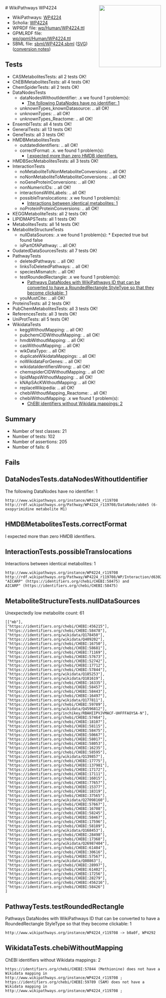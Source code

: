 <img style="float: right; width: 200px" src="../logo.png" />
# WikiPathways WP4224

* WikiPathways: [WP4224](https://identifiers.org/wikipathways:WP4224)
* Scholia: [WP4224](https://scholia.toolforge.org/wikipathways/WP4224)
* WPRDF file: [wp/Human/WP4224.ttl](../wp/Human/WP4224.ttl)
* GPMLRDF file: [wp/gpml/Human/WP4224.ttl](../wp/gpml/Human/WP4224.ttl)
* SBML file: [sbml/WP4224.sbml](../sbml/WP4224.sbml) ([SVG](../sbml/WP4224.svg)) ([conversion notes](../sbml/WP4224.txt))

## Tests
* CASMetabolitesTests: all 2 tests OK!
* ChEBIMetabolitesTests: all 4 tests OK!
* ChemSpiderTests: all 2 tests OK!
* DataNodesTests
    * dataNodesWithoutIdentifier: .x we found 1 problem(s):
        * [The following DataNodes have no identifier: 1](#d2d32fa0)
    * unknownTypes_knownDatasource: .. all OK!
    * unknownTypes: .. all OK!
    * unknownTypes_Reactome: .. all OK!
* EnsemblTests: all 4 tests OK!
* GeneralTests: all 13 tests OK!
* GeneTests: all 3 tests OK!
* HMDBMetabolitesTests
    * outdatedIdentifiers: .. all OK!
    * correctFormat: .x. we found 1 problem(s):
        * [I expected more than zero HMDB identifiers.](#ad154c1e)
* HMDBSecMetabolitesTests: all 3 tests OK!
* InteractionTests
    * noMetaboliteToNonMetaboliteConversions: .. all OK!
    * noNonMetaboliteToMetaboliteConversions: .. all OK!
    * noGeneProteinConversions: .. all OK!
    * nonNumericIDs: .. all OK!
    * interactionsWithLabels: .. all OK!
    * possibleTranslocations: .x we found 1 problem(s):
        * [Interactions between identical metabolites: 1](#d59038c4)
    * noProteinProteinConversions: .. all OK!
* KEGGMetaboliteTests: all 2 tests OK!
* LIPIDMAPSTests: all 1 tests OK!
* MetabolitesTests: all 14 tests OK!
* MetaboliteStructureTests
    * nullDataSources: .x we found 1 problem(s):
            * Expected true but found false
    * isPartOfAPathway: .. all OK!
* OudatedDataSourcesTests: all 7 tests OK!
* PathwayTests
    * deletedPathways: .. all OK!
    * linksToDeletedPathways: .. all OK!
    * speciesMismatch: .. all OK!
    * testRoundedRectangle: .x we found 1 problem(s):
        * [Pathways DataNodes with WikiPathways ID that can be converted to have a RoundedRectangle StyleType so that they become clickable: 1](#9fbad3cb)
    * youMustCite: .. all OK!
* ProteinsTests: all 2 tests OK!
* PubChemMetabolitesTests: all 3 tests OK!
* ReferencesTests: all 3 tests OK!
* UniProtTests: all 5 tests OK!
* WikidataTests
    * keggWithoutMapping: .. all OK!
    * pubchemCIDWithoutMapping: .. all OK!
    * hmdbWithoutMapping: .. all OK!
    * casWithoutMapping: .. all OK!
    * wikDataTypo: .. all OK!
    * duplicateWikidataMappings: .. all OK!
    * noWikidataForGenes: .. all OK!
    * wikidataIdentifiersWrong: .. all OK!
    * chemspiderCIDWithoutMapping: .. all OK!
    * lipidMapsWithoutMapping: .. all OK!
    * kNApSAcKWithoutMapping: .. all OK!
    * replaceWikipedia: .. all OK!
    * chebiWithoutMapping_Reactome: .. all OK!
    * chebiWithoutMapping: .x we found 1 problem(s):
        * [ChEBI identifiers without Wikidata mappings: 2](#a8d554ce)


## Summary

* Number of test classes: 21
* Number of tests: 102
* Number of assertions: 205
* Number of fails: 6

## Fails

<a name="d2d32fa0" />

## DataNodesTests.dataNodesWithoutIdentifier

The following DataNodes have no identifier: 1
```
http://www.wikipathways.org/instance/WP4224_r119708 http://rdf.wikipathways.org/Pathway/WP4224_r119708/DataNode/ab8e5 (6-oxopyrimidine metabolite M1)
```

<a name="ad154c1e" />

## HMDBMetabolitesTests.correctFormat

I expected more than zero HMDB identifiers.
<a name="d59038c4" />

## InteractionTests.possibleTranslocations

Interactions between identical metabolites: 1
```
http://www.wikipathways.org/instance/WP4224_r119708 http://rdf.wikipathways.org/Pathway/WP4224_r119708/WP/Interaction/d6302 "AICARP" (https://identifiers.org/chebi/CHEBI:58475) and 
AICARP" (https://identifiers.org/chebi/CHEBI:58475)
```

<a name="91904225" />

## MetaboliteStructureTests.nullDataSources

Unexpectedly low metabolite count: 61
```
[["mb"],
["https://identifiers.org/chebi/CHEBI:456215"],
["https://identifiers.org/chebi/CHEBI:58478"],
["https://identifiers.org/wikidata/Q178450"],
["https://identifiers.org/wikidata/Q409202"],
["https://identifiers.org/chebi/CHEBI:16750"],
["https://identifiers.org/chebi/CHEBI:58681"],
["https://identifiers.org/chebi/CHEBI:71169"],
["https://identifiers.org/chebi/CHEBI:57673"],
["https://identifiers.org/chebi/CHEBI:52742"],
["https://identifiers.org/chebi/CHEBI:17712"],
["https://identifiers.org/chebi/CHEBI:57844"],
["https://identifiers.org/wikidata/Q185253"],
["https://identifiers.org/wikidata/Q181619"],
["https://identifiers.org/chebi/CHEBI:16335"],
["https://identifiers.org/chebi/CHEBI:58457"],
["https://identifiers.org/chebi/CHEBI:58443"],
["https://identifiers.org/chebi/CHEBI:16497"],
["https://identifiers.org/wikidata/Q177811"],
["https://identifiers.org/chebi/CHEBI:59789"],
["https://identifiers.org/wikidata/Q4596812"],
["https://identifiers.org/inchikey/RBAHIIPVJVMACF-UHFFFAOYSA-N"],
["https://identifiers.org/chebi/CHEBI:57464"],
["https://identifiers.org/chebi/CHEBI:18107"],
["https://identifiers.org/chebi/CHEBI:58115"],
["https://identifiers.org/chebi/CHEBI:58475"],
["https://identifiers.org/chebi/CHEBI:50667"],
["https://identifiers.org/chebi/CHEBI:58017"],
["https://identifiers.org/chebi/CHEBI:58053"],
["https://identifiers.org/chebi/CHEBI:16235"],
["https://identifiers.org/chebi/CHEBI:58595"],
["https://identifiers.org/wikidata/Q139857"],
["https://identifiers.org/chebi/CHEBI:17775"],
["https://identifiers.org/chebi/CHEBI:137981"],
["https://identifiers.org/chebi/CHEBI:17172"],
["https://identifiers.org/chebi/CHEBI:17111"],
["https://identifiers.org/chebi/CHEBI:16015"],
["https://identifiers.org/chebi/CHEBI:77657"],
["https://identifiers.org/chebi/CHEBI:15377"],
["https://identifiers.org/chebi/CHEBI:18319"],
["https://identifiers.org/chebi/CHEBI:37565"],
["https://identifiers.org/wikidata/Q27098160"],
["https://identifiers.org/chebi/CHEBI:57667"],
["https://identifiers.org/chebi/CHEBI:16708"],
["https://identifiers.org/chebi/CHEBI:58245"],
["https://identifiers.org/chebi/CHEBI:58467"],
["https://identifiers.org/chebi/CHEBI:17596"],
["https://identifiers.org/chebi/CHEBI:58189"],
["https://identifiers.org/wikidata/Q168453"],
["https://identifiers.org/chebi/CHEBI:28498"],
["https://identifiers.org/chebi/CHEBI:17368"],
["https://identifiers.org/wikidata/Q26987404"],
["https://identifiers.org/chebi/CHEBI:61404"],
["https://identifiers.org/chebi/CHEBI:30616"],
["https://identifiers.org/chebi/CHEBI:57567"],
["https://identifiers.org/wikidata/Q80863"],
["https://identifiers.org/chebi/CHEBI:28997"],
["https://identifiers.org/chebi/CHEBI:61402"],
["https://identifiers.org/chebi/CHEBI:17256"],
["https://identifiers.org/chebi/CHEBI:28279"],
["https://identifiers.org/chebi/CHEBI:456216"],
["https://identifiers.org/chebi/CHEBI:58426"]
]
```

<a name="9fbad3cb" />

## PathwayTests.testRoundedRectangle

Pathways DataNodes with WikiPathways ID that can be converted to have a RoundedRectangle StyleType so that they become clickable: 1
```
http://www.wikipathways.org/instance/WP4224_r119708 -> b0a0f, WP4292
 ```

<a name="a8d554ce" />

## WikidataTests.chebiWithoutMapping

ChEBI identifiers without Wikidata mappings: 2
```
https://identifiers.org/chebi/CHEBI:57844 (Methionine) does not have a Wikidata mapping in http://www.wikipathways.org/instance/WP4224_r119708 ; 
https://identifiers.org/chebi/CHEBI:59789 (SAM) does not have a Wikidata mapping in http://www.wikipathways.org/instance/WP4224_r119708 ; 
```

